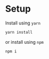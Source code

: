 # Setup

Install using `yarn`

```javascript
yarn install
```

or install using `npm`

```javascript
npm i
```
